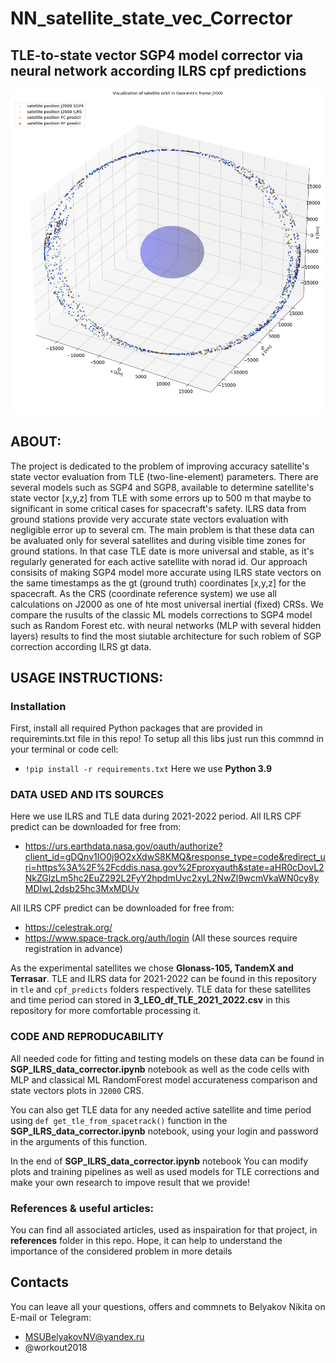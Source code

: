 # NN_satellite_state_vec_Corrector #
## TLE-to-state vector SGP4 model corrector via neural network according ILRS cpf predictions
<img src="./title-pic.png" width="800"/>

## ABOUT:
The project is dedicated to the problem of improving accuracy satellite's state vector evaluation from TLE (two-line-element) parameters. There are several models such as SGP4 and SGP8, available to determine satellite's state vector [x,y,z] from TLE with some errors up to 500 m that maybe to significant in some critical cases for spacecraft's safety.
ILRS data from ground stations provide very accurate state vectors evaluation with negligible error up to several cm. The main problem is that these data can be avaluated only for several satellites and during visible time zones for ground stations. In that case TLE date is more universal and stable, as it's regularly generated for each active satellite with norad id.
Our approach consisits of making SGP4 model more accurate using ILRS state vectors on the same timestamps as the gt (ground truth) coordinates [x,y,z] for the spacecraft. As the CRS (coordinate reference system) we use all calculations on J2000 as one of hte most universal inertial (fixed) CRSs.
We compare the rusults of the classic ML models corrections to SGP4 model such as Random Forest etc. with neural networks (MLP with several hidden layers) results to find the most siutable architecture for such roblem of SGP correction according ILRS gt data.
## USAGE INSTRUCTIONS:

### Installation
First, install all required Python packages that are provided in requiremints.txt file in this repo!
To setup all this libs just run this commnd in your terminal or code cell:

- `!pip install -r requirements.txt`
Here we use **Python 3.9**

### DATA USED AND ITS SOURCES
Here we use ILRS and TLE data during 2021-2022 period. All ILRS CPF predict can be downloaded for free from:
- https://urs.earthdata.nasa.gov/oauth/authorize?client_id=gDQnv1IO0j9O2xXdwS8KMQ&response_type=code&redirect_uri=https%3A%2F%2Fcddis.nasa.gov%2Fproxyauth&state=aHR0cDovL2NkZGlzLm5hc2EuZ292L2FyY2hpdmUvc2xyL2NwZl9wcmVkaWN0cy8yMDIwL2dsb25hc3MxMDUv

All ILRS CPF predict can be downloaded for free from:
- https://celestrak.org/
- https://www.space-track.org/auth/login
(All these sources require registration in advance)

As the experimental satellites we chose **Glonass-105, TandemX and Terrasar**. TLE and ILRS data for 2021-2022 can be found in this repository in  `tle` and `cpf_predicts` folders respectively. TLE data for these satellites and time period can stored in **3_LEO_df_TLE_2021_2022.csv** in this repository for more comfortable processing it.

### CODE AND REPRODUCABILITY
All needed code for fitting and testing models on these data can be found in **SGP_ILRS_data_corrector.ipynb** notebook as well as the code cells with MLP and classical ML RandomForest model accurateness comparison and state vectors plots in `J2000` CRS.

You can also get TLE data for any needed active satellite and time period using `def get_tle_from_spacetrack()` function in the **SGP_ILRS_data_corrector.ipynb** notebook, using your login and password in the arguments of this function.

In the end of **SGP_ILRS_data_corrector.ipynb** notebook You can modify plots and training pipelines as well as used models for TLE corrections and make your own research to impove result that we provide!

### References & useful articles:
You can find all associated articles, used as inspairation for that project, in **references** folder in this repo.
Hope, it can help to understand the importance of the considered problem in more details

## Contacts
You can leave all your questions, offers and commnets to Belyakov Nikita on E-mail or Telegram:
- MSUBelyakovNV@yandex.ru
- @workout2018
